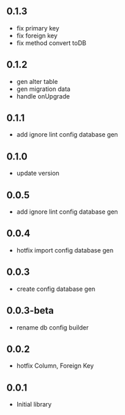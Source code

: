 ## 0.1.3

* fix primary key
* fix foreign key
* fix method convert toDB

## 0.1.2

* gen alter table
* gen migration data
* handle onUpgrade

## 0.1.1

* add ignore lint config database gen

## 0.1.0

* update version

## 0.0.5

* add ignore lint config database gen

## 0.0.4

* hotfix import config database gen

## 0.0.3

* create config database gen

## 0.0.3-beta

* rename db config builder

## 0.0.2

* hotfix Column, Foreign Key

## 0.0.1

* Initial library
